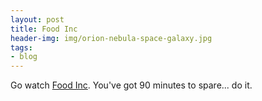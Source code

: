 ```yaml
---
layout: post
title: Food Inc
header-img: img/orion-nebula-space-galaxy.jpg
tags:
- blog
---
```

Go watch [Food Inc](http://www.takepart.com/foodinc/). You've got 90 minutes to spare... do it.

